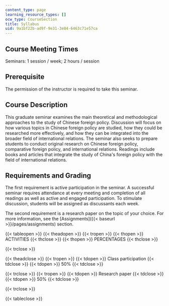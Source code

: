 ```yaml
---
content_type: page
learning_resource_types: []
ocw_type: CourseSection
title: Syllabus
uid: 9a1bf22b-ad9f-9e31-3e84-6463c71e57ca
---
```


Course Meeting Times
--------------------

Seminars: 1 session / week; 2 hours / session

Prerequisite
------------

The permission of the instructor is required to take this seminar.

Course Description
------------------

This graduate seminar examines the main theoretical and methodological approaches to the study of Chinese foreign policy. Discussion will focus on how various topics in Chinese foreign policy are studied, how they could be researched more effectively, and how they can be integrated into the broader field of international relations. The seminar also seeks to prepare students to conduct original research on Chinese foreign policy, comparative foreign policy, and international relations. Readings include books and articles that integrate the study of China's foreign policy with the field of international relations.

Requirements and Grading
------------------------

The first requirement is active participation in the seminar. A successful seminar requires attendance at every meeting and completion of all readings as well as active and engaged participation. To stimulate discussion, students will be assigned as discussants each week.

The second requirement is a research paper on the topic of your choice. For more information, see the [Assignments]({{< baseurl >}}/pages/assignments) section.

{{< tableopen >}}
{{< theadopen >}}
{{< tropen >}}
{{< thopen >}}
ACTIVITIES
{{< thclose >}}
{{< thopen >}}
PERCENTAGES
{{< thclose >}}

{{< trclose >}}

{{< theadclose >}}
{{< tropen >}}
{{< tdopen >}}
Class participation
{{< tdclose >}}
{{< tdopen >}}
50%
{{< tdclose >}}

{{< trclose >}}
{{< tropen >}}
{{< tdopen >}}
Research paper
{{< tdclose >}}
{{< tdopen >}}
50%
{{< tdclose >}}

{{< trclose >}}

{{< tableclose >}}